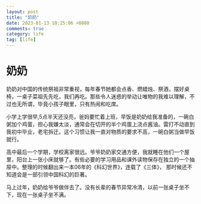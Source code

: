 ```yaml
---
layout: post
title: "奶奶"
date: 2023-01-13 10:25:06 +0800
comments: true
category: life
tag: [life]
---
```


# 奶奶

奶奶对中国的传统祭祖非常重视，每年春节她都会点香、燃蜡烛、祭酒，摆好桌椅，一桌子菜祖先先吃，我们再吃。那些令人迷惑的举动让唯物的我难以理解，不过也无所谓，毕竟小孩子眼里，只有热闹和吃席。



小学上学很早,5点半天还没亮，爸妈要忙着上班，早饭是奶奶给我准备的，一碗白粥加个鸡蛋，担心我嫌太淡，通常会在切开的半个鸡蛋上浇点酱油。雷打不动直到我初中毕业，老宅拆迁。这个习惯让我一直对物质的要求不高，一碗白粥当做早饭就行。



高中最后一个学期，学校离家很远。爷爷奶奶家交通方便，我就睡在他们一个屋里，阳台上一张小床就够了。有些必要的学习用品和课外读物保存在独立的一个抽屉中。整理的时候翻出来一本06年的《科幻世界》，连载了《三体》， 那时候还不知道会是一部引领中国科幻的巨著。



马上过年，奶奶给爷爷做伴去了。没有长辈的春节异常冷清，以前一张桌子坐不下，现在一张桌子坐不满。

